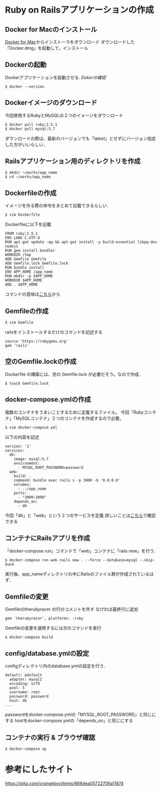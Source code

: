 # Ruby on Railsアプリケーションの作成

## Docker for Macのインストール
[Docker for Mac](https://docs.docker.com/docker-for-mac/)からインストーラをダウンロード
ダウンロードした「Docker.dmg」を起動して，インストール


## Dockerの起動
Dockerアプリケーションを起動させる. 
*Dokerの確認*
```
$ docker --version
```

## Dockerイメージのダウンロード
今回使用するRubyとMySQLの２つのイメージをダウンロード
```
$ docker pull ruby:2.5.1
$ docker pull mysql:5.7
```
ダウンロードの際は、最新のバージョンでも「latest」とせずにバージョン指定した方がいいらしい．

## Railsアプリケーション用のディレクトリを作成
```
$ mkdir ~/works/app_name
$ cd ~/works/app_name
```

## Dockerfileの作成
イメージを作る際の命令をまとめて記載できるらしい.
```
$ vim Dockerfile
```
Dockerfileに以下を記載
```
FROM ruby:2.5.1
ENV LANG C.UTF-8
RUN apt-get update -qq && apt-get install -y build-essential libpq-dev nodejs
RUN gem install bundler
WORKDIR /tmp
ADD Gemfile Gemfile
ADD Gemfile.lock Gemfile.lock
RUN bundle install
ENV APP_HOME /app_name
RUN mkdir -p $APP_HOME
WORKDIR $APP_HOME
ADD . $APP_HOME
```
コマンドの意味は[こちら](http://docs.docker.jp/engine/reference/builder.html)から

## Gemfileの作成
```
$ vim Gemfile
```
railsをインストールするだけのコマンドを記述する
```
source 'https://rubygems.org'
gem 'rails'
```


## 空のGemfile.lockの作成
Dockerfile の構築には、空の Gemfile.lock が必要だそう。なので作成．
```
$ touch Gemfile.lock
```


## docker-compose.ymlの作成
複数のコンテナをうまいことするために定義するファイル。
今回「Rubyコンテナ」「MySQLコンテナ」２つのコンテナを作成するので必要。
```
$ vim docker-compose.yml
```
以下の内容を記述
```
version: '2'
services:
  db:
    image: mysql:5.7
    environment:
      - MYSQL_ROOT_PASSWORD=password
  web:
    build: .
    command: bundle exec rails s -p 3000 -b '0.0.0.0'
    volumes:
      - .:/app_name
    ports:
      - "3000:3000"
    depends_on:
      - db
```
今回「db」と「web」という２つのサービスを定義
詳しいことは[こちら](http://docs.docker.jp/compose/compose-file.html)で確認できる

## コンテナにRailsアプリを作成
「docker-compose run」コマンドで「web」コンテナに「rails new」を行う.
```
$ docker-compose run web rails new . --force --database=mysql --skip-bund
```
実行後、app_nameディレクトリの中にRailsのファイル群が作成されているはず．

## Gemfileの変更 
Gemfileのtherubyracer の行のコメントを外す
なければ最終行に追加
```
gem 'therubyracer', platforms: :ruby
```
Gemfileの変更を適用するには次のコマンドを実行
```
$ docker-compose build
```

## config/database.ymlの設定
configディレクトリ内のdatabase.ymlの設定を行う．
```
default: &default
  adapter: mysql2
  encoding: utf8
  pool: 5
  username: root
  password: password
  host: db
...
```
passwordをdocker-compose.ymlの「MYSQL_ROOT_PASSWORD」と同じにする
hostをdocker-compose.ymlの「depends_on」と同じにする

## コンテナの実行 & ブラウザ確認
```
$ docker-compose up
```

# 参考にしたサイト
https://qiita.com/orangeboy/items/668dea05722706a11874
